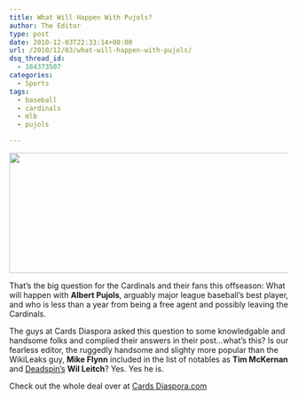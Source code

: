 ```yaml
---
title: What Will Happen With Pujols?
author: The Editor
type: post
date: 2010-12-03T22:33:14+00:00
url: /2010/12/03/what-will-happen-with-pujols/
dsq_thread_id:
  - 184373507
categories:
  - Sports
tags:
  - baseball
  - cardinals
  - mlb
  - pujols

---
```

[<img class="aligncenter size-full wp-image-6152" title="albert pujols" src="http://media.punchingkitty.com/wordpress/2010/08/albert-pujols.jpg" alt="" width="590" height="217" />][1]

That&#8217;s the big question for the Cardinals and their fans this offseason: What will happen with **Albert Pujols**, arguably major league baseball&#8217;s best player, and who is less than a year from being a free agent and possibly leaving the Cardinals.

The guys at Cards Diaspora asked this question to some knowledgable and handsome folks and complied their answers in their post&#8230;what&#8217;s this? Is our fearless editor, the ruggedly handsome and slighty more popular than the WikiLeaks guy, **Mike Flynn** included in the list of notables as **Tim McKernan** and <a href="http://deadspin.com/" target="_blank">Deadspin&#8217;s</a> **Wil Leitch**? Yes. Yes he is.

Check out the whole deal over at <a href="http://cardsdiaspora.com/2010-articles/december/alberts-future-predicted-by-better-writers-than-us.html" target="_blank">Cards Diaspora.com</a>

 [1]: http://media.punchingkitty.com/wordpress/2010/08/albert-pujols.jpg